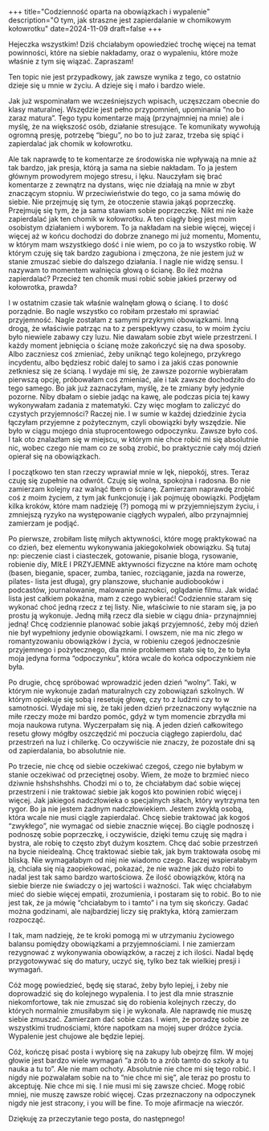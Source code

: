 +++
title="Codzienność oparta na obowiązkach i wypalenie"
description="O tym, jak straszne jest zapierdalanie w chomikowym kołowrotku" 
date=2024-11-09
draft=false
+++


Hejeczka wszystkim!
Dziś chciałabym opowiedzieć trochę więcej na temat powinności, które na siebie nakładamy, oraz o wypaleniu, które może właśnie z tym się wiązać. Zapraszam!

Ten topic nie jest przypadkowy, jak zawsze wynika z tego, co ostatnio dzieje się u mnie w życiu. A dzieje się i mało i bardzo wiele. 

Jak już wspominałam we wcześniejszych wpisach, uczęszczam obecnie do klasy maturalnej. Wszędzie jest pełno przypomnień, upominania “no bo zaraz matura”. Tego typu komentarze mają (przynajmniej na mnie) ale i myślę, że na większość osób, działanie stresujące. Te komunikaty wywołują ogromną presję, potrzebę “biegu”, no bo to już zaraz, trzeba się spiąć i zapierdalać jak chomik w kołowrotku. 

Ale tak naprawdę to te komentarze ze środowiska nie wpływają na mnie aż tak bardzo, jak presja, którą ja sama na siebie nakładam. To ja jestem głównym prowodyrem mojego stresu, i lęku. Nauczyłam się brać komentarze z zewnątrz na dystans, więc nie działają na mnie w zbyt znaczącym stopniu.  W przeciwieństwie do tego, co ja sama mówię do siebie. 
Nie przejmuję się tym, że otoczenie stawia jakąś poprzeczkę. Przejmuję się tym, że ja sama stawiam sobie poprzeczkę. Nikt mi nie każe zapierdalać jak ten chomik w kołowrotku. A ten ciągły bieg jest moim osobistym działaniem i wyborem. To ja nakładam na siebie więcej, więcej i więcej aż w końcu dochodzi do dobrze znanego mi już momentu, Momentu, w którym mam wszystkiego dość i nie wiem, po co ja to wszystko robię. W którym czuję się tak bardzo zagubiona i zmęczona, że nie jestem już w stanie zmuszać siebie do dalszego działania. I nagle nie widzę sensu. I nazywam to momentem walnięcia głową o ścianę. Bo ileż można zapierdalać? Przecież ten chomik musi robić sobie jakieś przerwy od kołowrotka, prawda?


I w ostatnim czasie tak właśnie walnęłam głową o ścianę. I to dość porządnie. Bo nagle wszystko co robiłam przestało mi sprawiać przyjemność. Nagle zostałam z samymi przykrymi obowiązkami. Inną drogą, że właściwie patrząc na to z perspektywy czasu, to w moim życiu było niewiele zabawy czy luzu. Nie dawałam sobie zbyt wiele przestrzeni. 
I każdy moment jebnięcia o ścianę może zakończyć się na dwa sposoby. Albo zaczniesz coś zmieniać, żeby uniknąć tego kolejnego, przykrego incydentu, albo będziesz robić dalej to samo i za jakiś czas ponownie zetkniesz się ze ścianą. 
I wydaje mi się, że zawsze pozornie wybierałam pierwszą opcję, próbowałam coś zmieniać, ale i tak zawsze dochodziło do tego samego. Bo jak już zaznaczyłam, myślę, że te zmiany były jedynie pozorne. Niby dbałam o siebie jadąc na kawę, ale podczas picia tej kawy wykonywałam zadania z matematyki. Czy więc mogłam to zaliczyć do czystych przyjemności? Raczej nie. I w sumie w każdej dziedzinie życia łączyłam przyjemne z pożytecznym, czyli obowiązki były wszędzie. Nie było w ciągu mojego dnia stuprocentowego odpoczynku.  Zawsze było coś. I tak oto znalazłam się w miejscu, w którym nie chce robić mi się absolutnie nic, wobec czego nie mam co ze sobą zrobić, bo praktycznie cały mój dzień opierał się na obowiązkach. 


I początkowo ten stan rzeczy wprawiał mnie w lęk, niepokój, stres. Teraz czuję się zupełnie na odwrót. Czuję się wolna, spokojna i radosna. Bo nie zamierzam kolejny raz walnąć łbem o ścianę. Zamierzam naprawdę zrobić coś z moim życiem, z tym jak funkcjonuję i jak pojmuję obowiązki. 
Podjęłam kilka kroków, które mam nadzieję (?) pomogą mi w przyjemniejszym życiu, i zmniejszą ryzyko na występowanie ciągłych wypaleń, albo przynajmniej zamierzam je podjąć. 


Po pierwsze, zrobiłam listę miłych aktywności, które mogę praktykować na co dzień, bez elementu wykonywania jakiegokolwiek obowiązku. Są tutaj np: pieczenie ciast i ciasteczek, gotowanie, pisanie bloga, rysowanie, robienie diy, MIŁE I PRZYJEMNE aktywności fizyczne na które mam ochotę (basen, bieganie, spacer, zumba, taniec, rozciąganie, jazda na rowerze, pilates- lista jest długa), gry planszowe, słuchanie audiobooków i podcastów, journalowanie, malowanie paznokci, oglądanie filmu. Jak widać lista jest całkiem pokaźna, mam z czego wybierać! Codziennie staram się wykonać choć jedną rzecz z tej listy. Nie, właściwie to nie staram się, ja po prostu ją wykonuje. Jedną miłą rzecz dla siebie w ciągu dnia- przynajmniej jedną! Chcę codziennie planować sobie jakąś przyjemność, żeby mój dzień nie był wypełniony jedynie obowiązkami. I owszem, nie ma nic złego w romantyzowaniu obowiązków i życia, w robieniu czegoś jednocześnie przyjemnego i pożytecznego, dla mnie problemem stało się to, że to była moja jedyna forma “odpoczynku”, która wcale do końca odpoczynkiem nie była. 


Po drugie, chcę spróbować wprowadzić jeden dzień “wolny”. Taki, w którym nie wykonuje zadań maturalnych czy zobowiązań szkolnych. W którym opiekuje się sobą i resetuję głowę, czy to z ludźmi czy to w samotności. Wydaje mi się, że taki jeden dzień przeznaczony wyłącznie na miłe rzeczy może mi bardzo pomóc, gdyż w tym momencie zbrzydła mi moja naukowa rutyna. Wyczerpałam się nią. A jeden dzień całkowitego resetu głowy mógłby oszczędzić mi poczucia ciągłego zapierdolu, dać przestrzeń na luz i chilerkę. Co oczywiście nie znaczy, że pozostałe dni są od zapierdalania, bo absolutnie nie. 


Po trzecie, nie chcę od siebie oczekiwać czegoś, czego nie byłabym w stanie oczekiwać od przeciętnej osoby. Wiem, że może to brzmieć nieco dziwnie hshshshshhs. Chodzi mi o to, że chciałabym dać sobie więcej przestrzeni i nie traktować siebie jak kogoś kto powinien robić więcej i więcej. Jak jakiegoś nadczłowieka o specjalnych siłach, który wytrzyma ten rygor. Bo ja nie jestem żadnym nadczłowiekiem. Jestem zwykłą osobą, która wcale nie musi ciągle zapierdalać. Chcę siebie traktować jak kogoś “zwykłego”, nie wymagać od siebie znacznie więcej. Bo ciągle podnoszę i podnoszę sobie poprzeczkę, i oczywiście, dzięki temu czuję się mądra i bystra, ale robię to często zbyt dużym kosztem. Chcę dać sobie przestrzeń na bycie nieidealną. Chcę traktować siebie tak, jak bym traktowała osobę mi bliską. Nie wymagałabym od niej nie wiadomo czego. Raczej wspierałabym ją, chciała się nią zaopiekować, pokazać, że nie ważne jak dużo robi to nadal jest tak samo bardzo wartościowa. Że ilość obowiązków, którą na siebie bierze nie świadczy o jej wartości i ważności. Tak więc chciałabym mieć do siebie więcej empatii, zrozumienia, i postaram się to robić. Bo to nie jest tak, że ja mówię “chciałabym to i tamto” i na tym się skończy. Gadać można godzinami, ale najbardziej liczy się praktyka, którą zamierzam rozpocząć. 

I tak, mam nadzieję, że te kroki pomogą mi w utrzymaniu życiowego balansu pomiędzy obowiązkami a przyjemnościami. 
I nie zamierzam rezygnować z wykonywania obowiązków, a raczej z ich ilości. Nadal będę przygotowywać się do matury, uczyć się, tylko bez tak wielkiej presji i wymagań.

Cóż mogę powiedzieć, będę się starać, żeby było lepiej, i żeby nie doprowadzić się do kolejnego wypalenia. 
I to jest dla mnie strasznie niekomfortowe, tak nie zmuszać się do robienia kolejnych rzeczy, do których normalnie zmusiłabym się i je wykonała. Ale naprawdę nie muszę siebie zmuszać. Zamierzam dać sobie czas. I wiem, że poradzę sobie ze wszystkimi trudnościami, które napotkam na mojej super dróżce życia. 
Wypalenie jest chujowe ale będzie lepiej.


Cóż, kończę pisać posta i wybiorę się na zakupy lub obejrzę film. W mojej głowie jest bardzo wiele wymagań “a zrób to a zrób tamto do szkoły a tu nauka a tu to”. Ale nie mam ochoty. Absolutnie nie chce mi się tego robić. I nigdy nie pozwalałam sobie na to “nie chce mi się”, ale teraz po prostu to akceptuję. Nie chce mi się. I nie musi mi się zawsze chcieć. Mogę robić mniej, nie muszę zawsze robić więcej. Czas przeznaczony na odpoczynek nigdy nie jest stracony, i you will be fine. To moje afirmacje na wieczór. 

Dziękuję za przeczytanie tego posta, do następnego!
